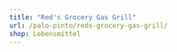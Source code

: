 ```yaml
---
title: "Red's Grocery Gas Grill"
url: /palo-pinto/reds-grocery-gas-grill/
shop: Lebensmittel
---
```

